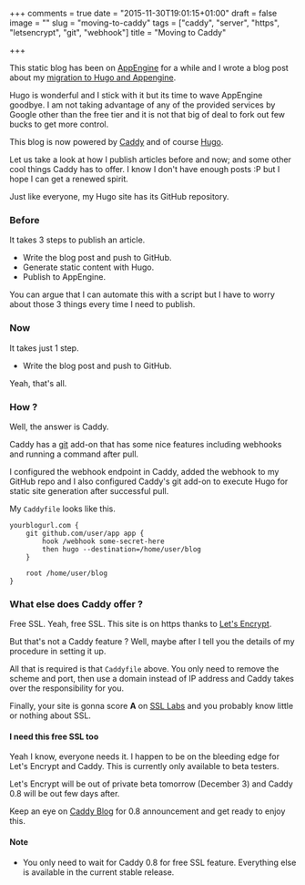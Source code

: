 +++
comments = true
date = "2015-11-30T19:01:15+01:00"
draft = false
image = ""
slug = "moving-to-caddy"
tags = ["caddy", "server", "https", "letsencrypt", "git", "webhook"]
title = "Moving to Caddy"

+++

This static blog has been on [AppEngine](http://cloud.google.com/appengine) for a while and I wrote a blog post about my [migration to Hugo and Appengine](/moving-to-hugo).

Hugo is wonderful and I stick with it but its time to wave AppEngine goodbye. I am not taking advantage of any of the provided services by Google other than the free tier and it is
not that big of deal to fork out few bucks to get more control.

This blog is now powered by [Caddy](http://caddyserver.com) and of course [Hugo](http://gohugo.io).

Let us take a look at how I publish articles before and now; and some other cool things Caddy has to offer. I know I don't have enough posts :P but I hope I can get a renewed spirit.

Just like everyone, my Hugo site has its GitHub repository.

### Before

It takes 3 steps to publish an article.

* Write the blog post and push to GitHub.
* Generate static content with Hugo.
* Publish to AppEngine.

You can argue that I can automate this with a script but I have to worry about those 3 things every time I need to publish.

### Now

It takes just 1 step.

* Write the blog post and push to GitHub.

Yeah, that's all.

### How ?

Well, the answer is Caddy.

Caddy has a [git](http://caddyserver.com/docs/git) add-on that has some nice features including webhooks and running a command after pull.

I configured the webhook endpoint in Caddy, added the webhook to my GitHub repo and I also configured Caddy's git add-on to execute Hugo for static site generation after successful pull.

My `Caddyfile` looks like this.
```
yourblogurl.com {
	git github.com/user/app app {
		hook /webhook some-secret-here
		then hugo --destination=/home/user/blog
	}

	root /home/user/blog
}
```

### What else does Caddy offer ?

Free SSL. Yeah, free SSL. This site is on https thanks to [Let's Encrypt](http://letsencrypt.org).

But that's not a Caddy feature ? Well, maybe after I tell you the details of my procedure in setting it up.

All that is required is that `Caddyfile` above. You only need to remove the scheme and port, then use a domain instead of IP address and Caddy takes over the responsibility for you.

Finally, your site is gonna score **A** on [SSL Labs](http://https://www.ssllabs.com/ssltest/analyze.html?d=abiosoft.com) and you probably know little or nothing about SSL.

#### I need this free SSL too
Yeah I know, everyone needs it. I happen to be on the bleeding edge for Let's Encrypt and Caddy. This is currently only available to beta testers.

Let's Encrypt will be out of private beta tomorrow (December 3) and Caddy 0.8 will be out few days after.

Keep an eye on [Caddy Blog](http://caddyserver.com/blog) for 0.8 announcement and get ready to enjoy this.

#### Note
* You only need to wait for Caddy 0.8 for free SSL feature. Everything else is available in the current stable release.
